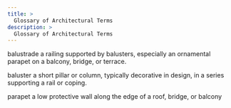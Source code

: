 ```yaml
---
title: >
  Glossary of Architectural Terms
description: >
  Glossary of Architectural Terms
---
```



balustrade
    a railing supported by balusters, especially an ornamental parapet on a
    balcony, bridge, or terrace.


baluster
    a short pillar or column, typically decorative in design, in a series
    supporting a rail or coping.


parapet
    a low protective wall along the edge of a roof, bridge, or balcony
